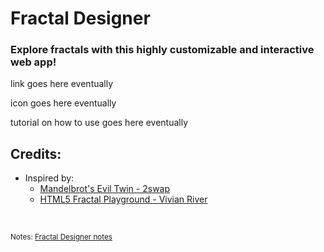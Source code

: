 # Fractal Designer

### Explore fractals with this highly customizable and interactive web app!

link goes here eventually

icon goes here eventually

tutorial on how to use goes here eventually

## Credits:

* Inspired by: 
  * [Mandelbrot's Evil Twin - 2swap](https://www.youtube.com/watch?v=Ed1gsyxxwM0)
  * [HTML5 Fractal Playground - Vivian River](https://vivianriver.github.io/HTML5_Fractal_Playground/)

<br>

<sub>Notes: [Fractal Designer notes](https://docs.google.com/document/d/13tithOCH7woGWPm8fSwfKxqKwVKlFpPNgDcpjn5IUss/edit?usp=sharing)</sub>
